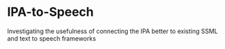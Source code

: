 # IPA-to-Speech
Investigating the usefulness of connecting the IPA better to existing SSML and text to speech frameworks
